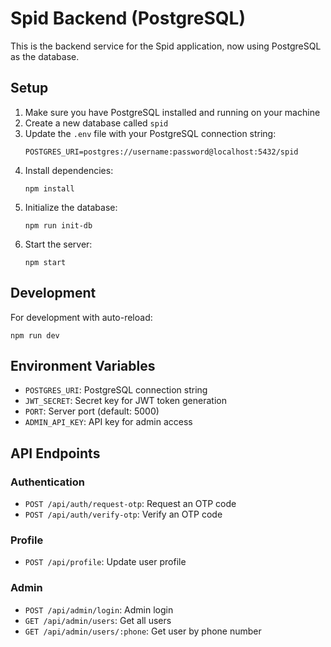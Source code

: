 # Spid Backend (PostgreSQL)

This is the backend service for the Spid application, now using PostgreSQL as the database.

## Setup

1. Make sure you have PostgreSQL installed and running on your machine
2. Create a new database called `spid`
3. Update the `.env` file with your PostgreSQL connection string:
   ```
   POSTGRES_URI=postgres://username:password@localhost:5432/spid
   ```
4. Install dependencies:
   ```
   npm install
   ```
5. Initialize the database:
   ```
   npm run init-db
   ```
6. Start the server:
   ```
   npm start
   ```
   
## Development

For development with auto-reload:
```
npm run dev
```

## Environment Variables

- `POSTGRES_URI`: PostgreSQL connection string
- `JWT_SECRET`: Secret key for JWT token generation
- `PORT`: Server port (default: 5000)
- `ADMIN_API_KEY`: API key for admin access

## API Endpoints

### Authentication
- `POST /api/auth/request-otp`: Request an OTP code
- `POST /api/auth/verify-otp`: Verify an OTP code

### Profile
- `POST /api/profile`: Update user profile

### Admin
- `POST /api/admin/login`: Admin login
- `GET /api/admin/users`: Get all users
- `GET /api/admin/users/:phone`: Get user by phone number
